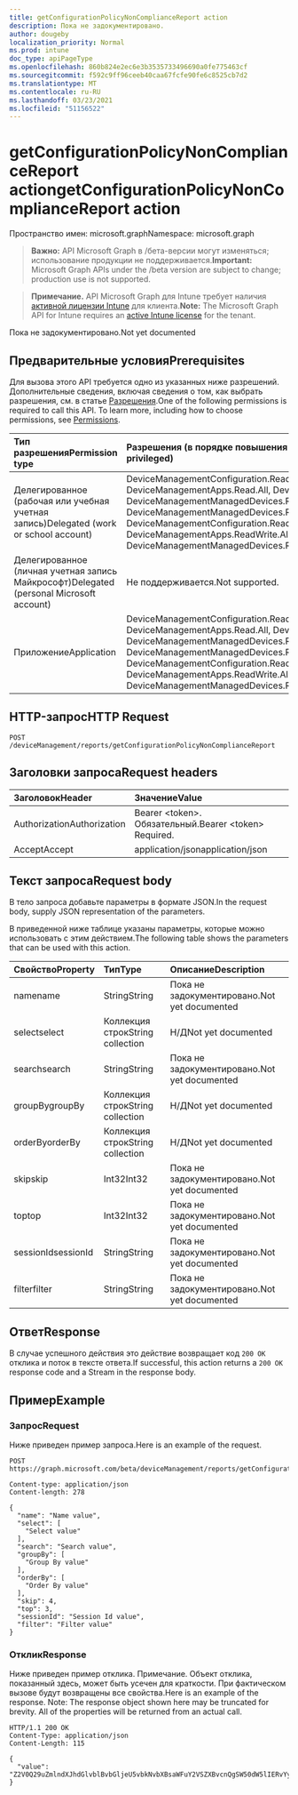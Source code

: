 ```yaml
---
title: getConfigurationPolicyNonComplianceReport action
description: Пока не задокументировано.
author: dougeby
localization_priority: Normal
ms.prod: intune
doc_type: apiPageType
ms.openlocfilehash: 860b824e2ec6e3b3535733496690a0fe775463cf
ms.sourcegitcommit: f592c9ff96ceeb40caa67fcfe90fe6c8525cb7d2
ms.translationtype: MT
ms.contentlocale: ru-RU
ms.lasthandoff: 03/23/2021
ms.locfileid: "51156522"
---
```

# <a name="getconfigurationpolicynoncompliancereport-action"></a><span data-ttu-id="e10df-103">getConfigurationPolicyNonComplianceReport action</span><span class="sxs-lookup"><span data-stu-id="e10df-103">getConfigurationPolicyNonComplianceReport action</span></span>

<span data-ttu-id="e10df-104">Пространство имен: microsoft.graph</span><span class="sxs-lookup"><span data-stu-id="e10df-104">Namespace: microsoft.graph</span></span>

> <span data-ttu-id="e10df-105">**Важно:** API Microsoft Graph в /бета-версии могут изменяться; использование продукции не поддерживается.</span><span class="sxs-lookup"><span data-stu-id="e10df-105">**Important:** Microsoft Graph APIs under the /beta version are subject to change; production use is not supported.</span></span>

> <span data-ttu-id="e10df-106">**Примечание.** API Microsoft Graph для Intune требует наличия [активной лицензии Intune](https://go.microsoft.com/fwlink/?linkid=839381) для клиента.</span><span class="sxs-lookup"><span data-stu-id="e10df-106">**Note:** The Microsoft Graph API for Intune requires an [active Intune license](https://go.microsoft.com/fwlink/?linkid=839381) for the tenant.</span></span>

<span data-ttu-id="e10df-107">Пока не задокументировано.</span><span class="sxs-lookup"><span data-stu-id="e10df-107">Not yet documented</span></span>

## <a name="prerequisites"></a><span data-ttu-id="e10df-108">Предварительные условия</span><span class="sxs-lookup"><span data-stu-id="e10df-108">Prerequisites</span></span>
<span data-ttu-id="e10df-p101">Для вызова этого API требуется одно из указанных ниже разрешений. Дополнительные сведения, включая сведения о том, как выбрать разрешения, см. в статье [Разрешения](/graph/permissions-reference).</span><span class="sxs-lookup"><span data-stu-id="e10df-p101">One of the following permissions is required to call this API. To learn more, including how to choose permissions, see [Permissions](/graph/permissions-reference).</span></span>

|<span data-ttu-id="e10df-111">Тип разрешения</span><span class="sxs-lookup"><span data-stu-id="e10df-111">Permission type</span></span>|<span data-ttu-id="e10df-112">Разрешения (в порядке повышения привилегий)</span><span class="sxs-lookup"><span data-stu-id="e10df-112">Permissions (from least to most privileged)</span></span>|
|:---|:---|
|<span data-ttu-id="e10df-113">Делегированное (рабочая или учебная учетная запись)</span><span class="sxs-lookup"><span data-stu-id="e10df-113">Delegated (work or school account)</span></span>|<span data-ttu-id="e10df-114">DeviceManagementConfiguration.Read.All, DeviceManagementConfiguration.ReadWrite.All, DeviceManagementApps.Read.All, DeviceManagementApps.ReadWrite.All, DeviceManagementManagedDevices.Read.All, DeviceManagementManagedDevices.ReadWrite.All</span><span class="sxs-lookup"><span data-stu-id="e10df-114">DeviceManagementConfiguration.Read.All, DeviceManagementConfiguration.ReadWrite.All, DeviceManagementApps.Read.All, DeviceManagementApps.ReadWrite.All, DeviceManagementManagedDevices.Read.All, DeviceManagementManagedDevices.ReadWrite.All</span></span>|
|<span data-ttu-id="e10df-115">Делегированное (личная учетная запись Майкрософт)</span><span class="sxs-lookup"><span data-stu-id="e10df-115">Delegated (personal Microsoft account)</span></span>|<span data-ttu-id="e10df-116">Не поддерживается.</span><span class="sxs-lookup"><span data-stu-id="e10df-116">Not supported.</span></span>|
|<span data-ttu-id="e10df-117">Приложение</span><span class="sxs-lookup"><span data-stu-id="e10df-117">Application</span></span>|<span data-ttu-id="e10df-118">DeviceManagementConfiguration.Read.All, DeviceManagementConfiguration.ReadWrite.All, DeviceManagementApps.Read.All, DeviceManagementApps.ReadWrite.All, DeviceManagementManagedDevices.Read.All, DeviceManagementManagedDevices.ReadWrite.All</span><span class="sxs-lookup"><span data-stu-id="e10df-118">DeviceManagementConfiguration.Read.All, DeviceManagementConfiguration.ReadWrite.All, DeviceManagementApps.Read.All, DeviceManagementApps.ReadWrite.All, DeviceManagementManagedDevices.Read.All, DeviceManagementManagedDevices.ReadWrite.All</span></span>|

## <a name="http-request"></a><span data-ttu-id="e10df-119">HTTP-запрос</span><span class="sxs-lookup"><span data-stu-id="e10df-119">HTTP Request</span></span>
<!-- {
  "blockType": "ignored"
}
-->
``` http
POST /deviceManagement/reports/getConfigurationPolicyNonComplianceReport
```

## <a name="request-headers"></a><span data-ttu-id="e10df-120">Заголовки запроса</span><span class="sxs-lookup"><span data-stu-id="e10df-120">Request headers</span></span>
|<span data-ttu-id="e10df-121">Заголовок</span><span class="sxs-lookup"><span data-stu-id="e10df-121">Header</span></span>|<span data-ttu-id="e10df-122">Значение</span><span class="sxs-lookup"><span data-stu-id="e10df-122">Value</span></span>|
|:---|:---|
|<span data-ttu-id="e10df-123">Authorization</span><span class="sxs-lookup"><span data-stu-id="e10df-123">Authorization</span></span>|<span data-ttu-id="e10df-124">Bearer &lt;token&gt;. Обязательный.</span><span class="sxs-lookup"><span data-stu-id="e10df-124">Bearer &lt;token&gt; Required.</span></span>|
|<span data-ttu-id="e10df-125">Accept</span><span class="sxs-lookup"><span data-stu-id="e10df-125">Accept</span></span>|<span data-ttu-id="e10df-126">application/json</span><span class="sxs-lookup"><span data-stu-id="e10df-126">application/json</span></span>|

## <a name="request-body"></a><span data-ttu-id="e10df-127">Текст запроса</span><span class="sxs-lookup"><span data-stu-id="e10df-127">Request body</span></span>
<span data-ttu-id="e10df-128">В тело запроса добавьте параметры в формате JSON.</span><span class="sxs-lookup"><span data-stu-id="e10df-128">In the request body, supply JSON representation of the parameters.</span></span>

<span data-ttu-id="e10df-129">В приведенной ниже таблице указаны параметры, которые можно использовать с этим действием.</span><span class="sxs-lookup"><span data-stu-id="e10df-129">The following table shows the parameters that can be used with this action.</span></span>

|<span data-ttu-id="e10df-130">Свойство</span><span class="sxs-lookup"><span data-stu-id="e10df-130">Property</span></span>|<span data-ttu-id="e10df-131">Тип</span><span class="sxs-lookup"><span data-stu-id="e10df-131">Type</span></span>|<span data-ttu-id="e10df-132">Описание</span><span class="sxs-lookup"><span data-stu-id="e10df-132">Description</span></span>|
|:---|:---|:---|
|<span data-ttu-id="e10df-133">name</span><span class="sxs-lookup"><span data-stu-id="e10df-133">name</span></span>|<span data-ttu-id="e10df-134">String</span><span class="sxs-lookup"><span data-stu-id="e10df-134">String</span></span>|<span data-ttu-id="e10df-135">Пока не задокументировано.</span><span class="sxs-lookup"><span data-stu-id="e10df-135">Not yet documented</span></span>|
|<span data-ttu-id="e10df-136">select</span><span class="sxs-lookup"><span data-stu-id="e10df-136">select</span></span>|<span data-ttu-id="e10df-137">Коллекция строк</span><span class="sxs-lookup"><span data-stu-id="e10df-137">String collection</span></span>|<span data-ttu-id="e10df-138">Н/Д</span><span class="sxs-lookup"><span data-stu-id="e10df-138">Not yet documented</span></span>|
|<span data-ttu-id="e10df-139">search</span><span class="sxs-lookup"><span data-stu-id="e10df-139">search</span></span>|<span data-ttu-id="e10df-140">String</span><span class="sxs-lookup"><span data-stu-id="e10df-140">String</span></span>|<span data-ttu-id="e10df-141">Пока не задокументировано.</span><span class="sxs-lookup"><span data-stu-id="e10df-141">Not yet documented</span></span>|
|<span data-ttu-id="e10df-142">groupBy</span><span class="sxs-lookup"><span data-stu-id="e10df-142">groupBy</span></span>|<span data-ttu-id="e10df-143">Коллекция строк</span><span class="sxs-lookup"><span data-stu-id="e10df-143">String collection</span></span>|<span data-ttu-id="e10df-144">Н/Д</span><span class="sxs-lookup"><span data-stu-id="e10df-144">Not yet documented</span></span>|
|<span data-ttu-id="e10df-145">orderBy</span><span class="sxs-lookup"><span data-stu-id="e10df-145">orderBy</span></span>|<span data-ttu-id="e10df-146">Коллекция строк</span><span class="sxs-lookup"><span data-stu-id="e10df-146">String collection</span></span>|<span data-ttu-id="e10df-147">Н/Д</span><span class="sxs-lookup"><span data-stu-id="e10df-147">Not yet documented</span></span>|
|<span data-ttu-id="e10df-148">skip</span><span class="sxs-lookup"><span data-stu-id="e10df-148">skip</span></span>|<span data-ttu-id="e10df-149">Int32</span><span class="sxs-lookup"><span data-stu-id="e10df-149">Int32</span></span>|<span data-ttu-id="e10df-150">Пока не задокументировано.</span><span class="sxs-lookup"><span data-stu-id="e10df-150">Not yet documented</span></span>|
|<span data-ttu-id="e10df-151">top</span><span class="sxs-lookup"><span data-stu-id="e10df-151">top</span></span>|<span data-ttu-id="e10df-152">Int32</span><span class="sxs-lookup"><span data-stu-id="e10df-152">Int32</span></span>|<span data-ttu-id="e10df-153">Пока не задокументировано.</span><span class="sxs-lookup"><span data-stu-id="e10df-153">Not yet documented</span></span>|
|<span data-ttu-id="e10df-154">sessionId</span><span class="sxs-lookup"><span data-stu-id="e10df-154">sessionId</span></span>|<span data-ttu-id="e10df-155">String</span><span class="sxs-lookup"><span data-stu-id="e10df-155">String</span></span>|<span data-ttu-id="e10df-156">Пока не задокументировано.</span><span class="sxs-lookup"><span data-stu-id="e10df-156">Not yet documented</span></span>|
|<span data-ttu-id="e10df-157">filter</span><span class="sxs-lookup"><span data-stu-id="e10df-157">filter</span></span>|<span data-ttu-id="e10df-158">String</span><span class="sxs-lookup"><span data-stu-id="e10df-158">String</span></span>|<span data-ttu-id="e10df-159">Пока не задокументировано.</span><span class="sxs-lookup"><span data-stu-id="e10df-159">Not yet documented</span></span>|



## <a name="response"></a><span data-ttu-id="e10df-160">Ответ</span><span class="sxs-lookup"><span data-stu-id="e10df-160">Response</span></span>
<span data-ttu-id="e10df-161">В случае успешного действия это действие возвращает код `200 OK` отклика и поток в тексте ответа.</span><span class="sxs-lookup"><span data-stu-id="e10df-161">If successful, this action returns a `200 OK` response code and a Stream in the response body.</span></span>

## <a name="example"></a><span data-ttu-id="e10df-162">Пример</span><span class="sxs-lookup"><span data-stu-id="e10df-162">Example</span></span>

### <a name="request"></a><span data-ttu-id="e10df-163">Запрос</span><span class="sxs-lookup"><span data-stu-id="e10df-163">Request</span></span>
<span data-ttu-id="e10df-164">Ниже приведен пример запроса.</span><span class="sxs-lookup"><span data-stu-id="e10df-164">Here is an example of the request.</span></span>
``` http
POST https://graph.microsoft.com/beta/deviceManagement/reports/getConfigurationPolicyNonComplianceReport

Content-type: application/json
Content-length: 278

{
  "name": "Name value",
  "select": [
    "Select value"
  ],
  "search": "Search value",
  "groupBy": [
    "Group By value"
  ],
  "orderBy": [
    "Order By value"
  ],
  "skip": 4,
  "top": 3,
  "sessionId": "Session Id value",
  "filter": "Filter value"
}
```

### <a name="response"></a><span data-ttu-id="e10df-165">Отклик</span><span class="sxs-lookup"><span data-stu-id="e10df-165">Response</span></span>
<span data-ttu-id="e10df-p102">Ниже приведен пример отклика. Примечание. Объект отклика, показанный здесь, может быть усечен для краткости. При фактическом вызове будут возвращены все свойства.</span><span class="sxs-lookup"><span data-stu-id="e10df-p102">Here is an example of the response. Note: The response object shown here may be truncated for brevity. All of the properties will be returned from an actual call.</span></span>
``` http
HTTP/1.1 200 OK
Content-Type: application/json
Content-Length: 115

{
  "value": "Z2V0Q29uZmlndXJhdGlvblBvbGljeU5vbkNvbXBsaWFuY2VSZXBvcnQgSW50dW5lIERvYyBTYW1wbGUgLTE2MTk2MDUzMTI="
}
```





